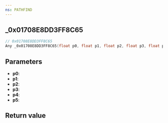 ```yaml
---
ns: PATHFIND
---
```

## _0x01708E8DD3FF8C65

```c
// 0x01708E8DD3FF8C65
Any _0x01708E8DD3FF8C65(float p0, float p1, float p2, float p3, float p4, float p5);
```


## Parameters
* **p0**: 
* **p1**: 
* **p2**: 
* **p3**: 
* **p4**: 
* **p5**: 

## Return value
